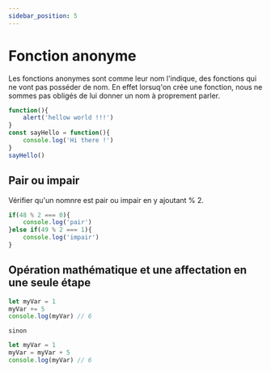 ```yaml
---
sidebar_position: 5
---
```


# Fonction anonyme 

Les fonctions anonymes sont comme leur nom l'indique, des fonctions qui ne vont pas posséder de nom. En effet lorsuq'on crée une fonction, nous ne sommes pas obligés de lui donner un nom à proprement parler. 

```javascript
function(){
    alert('hellow world !!!')
}
const sayHello = function(){
    console.log('Hi there !')
}
sayHello()
```

## Pair ou impair

Vérifier qu'un nomnre est pair ou impair en y ajoutant % 2. 

```javascript
if(48 % 2 === 0){
    console.log('pair')
}else if(49 % 2 === 1){
    console.log('impair')
}
```

## Opération mathématique et une affectation en une seule étape 

```javascript 
let myVar = 1 
myVar += 5
console.log(myVar) // 6
```
`sinon`

```javascript
let myVar = 1
myVar = myVar + 5
console.log(myVar) // 6
```

